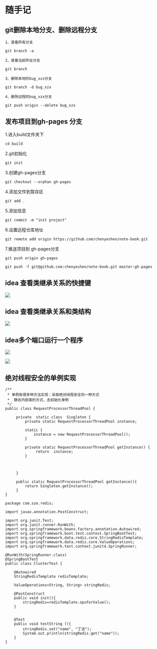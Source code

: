 # 随手记 

## git删除本地分支、删除远程分支

```
1、查看所有分支

git branch -a

2、查看当前所在分支

git branch

3、删除本地的bug_xzx分支

git branch -d bug_xzx

4、删除远程的bug_xzx分支

git push origin --delete bug_xzx
```



## 发布项目到gh-pages 分支

1.进入build文件夹下

```
cd build
```

2.git初始化

```
git init
```

3.创建gh-pages分支

```
git checkout --orphan gh-pages
```

4.添加文件到暂存区

```
git add .
```

5.添加信息

```
git commit -m "init project"
```

6.设置远程仓库地址

```
git remote add origin https://github.com/chenyeshen/note-book.git
```

7.推送项目到 gh-pages分支

```
git push origin gh-pages
```



```
git push -f git@github.com:chenyeshen/note-book.git master:gh-pages
```



## idea 查看类继承关系的快捷键

![](https://i.loli.net/2020/01/01/CgeV9LqxT3cunwa.png)



## idea 查看类继承关系和类结构

![](https://i.loli.net/2020/01/01/cf5Tn3s9zqpjDVv.png)



## idea多个端口运行一个程序

![](https://i.loli.net/2019/12/27/j8a9K1ibsAZcY5t.png)

![](https://i.loli.net/2019/12/27/uIOo5mwHDqy3Ezj.png)



## 绝对线程安全的单例实现

```
/**
 * 单例有很多种方法实现：采取绝对线程安全的一种方式
 *  静态内部类的方式，去初始化单例
 */
public class RequestProcessorThreadPool {

     private  static class  Singleton {
         private static RequestProcessorThreadPool instance;

         static {
             instance = new RequestProcessorThreadPool();
         }

         private static RequestProcessorThreadPool getInstance() {
              return  instance;
         }



     }

     public static RequestProcessorThreadPool getInstance(){
         return Singleton.getInstance();
     }
}

```



```
package com.sze.redis;

import javax.annotation.PostConstruct;

import org.junit.Test;
import org.junit.runner.RunWith;
import org.springframework.beans.factory.annotation.Autowired;
import org.springframework.boot.test.context.SpringBootTest;
import org.springframework.data.redis.core.StringRedisTemplate;
import org.springframework.data.redis.core.ValueOperations;
import org.springframework.test.context.junit4.SpringRunner;

@RunWith(SpringRunner.class)
@SpringBootTest
public class ClusterTest {
    
    @Autowired
    StringRedisTemplate redisTemplate;
    
    ValueOperations<String, String> stringRedis;
    
    @PostConstruct
    public void init(){
        stringRedis=redisTemplate.opsForValue();
    }
    
    
    @Test
    public void testString (){
        stringRedis.set("name", "丁洁");
        System.out.println(stringRedis.get("name"));
    }
}
```

